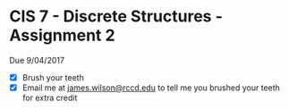# CIS 7 - Discrete Structures - Assignment 2
Due 9/04/2017

- [X] Brush your teeth
- [X] Email me at james.wilson@rccd.edu to tell me you brushed your teeth for extra credit
